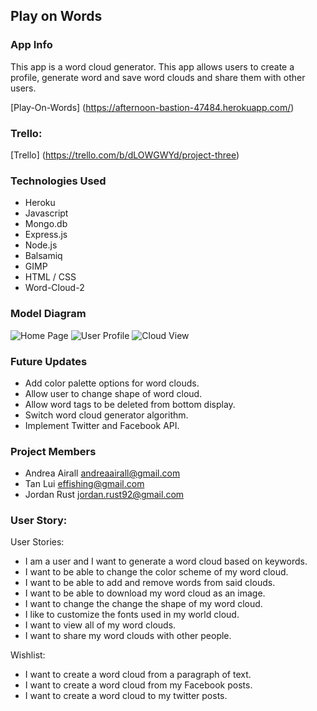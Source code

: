 ##  Play on Words

### App Info

This app is a word cloud generator. This app allows users to create a profile, generate word and save word clouds and share them with other users.

[Play-On-Words] (https://afternoon-bastion-47484.herokuapp.com/)

### Trello:

[Trello] (https://trello.com/b/dLOWGWYd/project-three)

### Technologies Used

- Heroku
- Javascript
- Mongo.db
- Express.js
- Node.js
- Balsamiq
- GIMP
- HTML / CSS
- Word-Cloud-2




### Model Diagram
![Home Page](http://i.imgur.com/Tas2eU7.png)
![User Profile](http://i.imgur.com/MqAA23I.png)
![Cloud View](http://i.imgur.com/M9G4OxA.png)

###  Future Updates
 - Add color palette options for word clouds.
 - Allow user to change shape of word cloud.
 - Allow word tags to be deleted from bottom display.
 - Switch word cloud generator algorithm.
 - Implement Twitter and Facebook API.

### Project Members
- Andrea Airall  andreaairall@gmail.com
- Tan Lui  effishing@gmail.com
- Jordan Rust  jordan.rust92@gmail.com


### User Story:

User Stories:

- I am a user and I want to generate a word cloud based on keywords.
- I want to be able to change the color scheme of my word cloud.
- I want to be able to add and remove words from said clouds.
- I want to be able to download my word cloud as an image.
- I want to change the change the shape of my word cloud.
- I like to customize the fonts used in my world cloud.
- I want to view all of my word clouds.
- I want to share my word clouds with other people.

Wishlist:

- I want to create a word cloud from a paragraph of text.
- I want to create a word cloud from my Facebook posts.
- I want to create a word cloud to my twitter posts.

